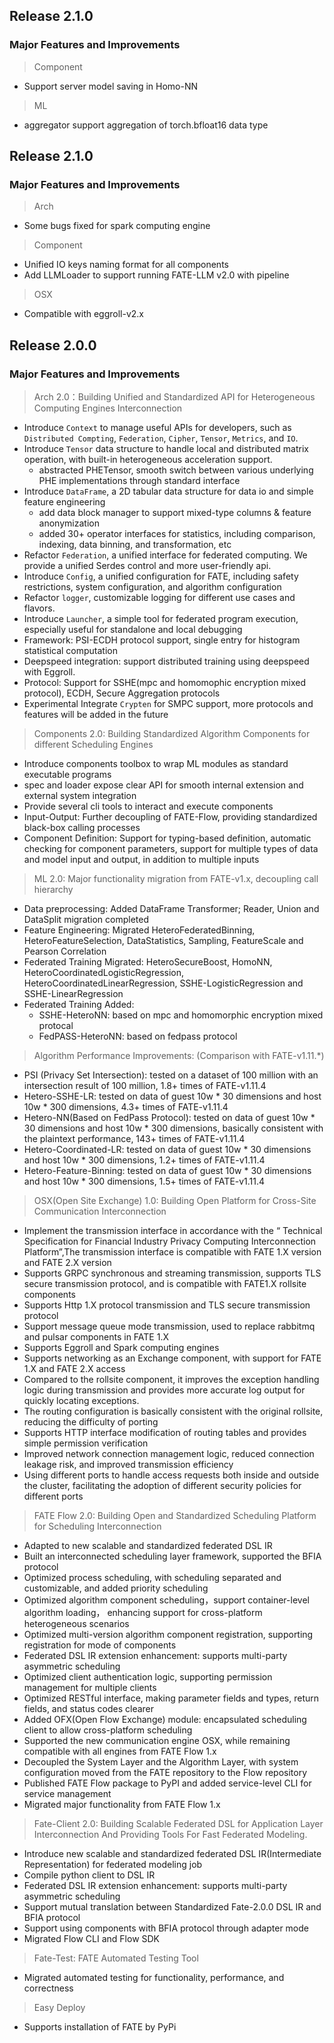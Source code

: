 ## Release 2.1.0
### Major Features and Improvements
> Component
* Support server model saving in Homo-NN

> ML
* aggregator support aggregation of torch.bfloat16 data type


## Release 2.1.0
### Major Features and Improvements
> Arch
* Some bugs fixed for spark computing engine

> Component
* Unified IO keys naming format for all components
* Add LLMLoader to support running FATE-LLM v2.0 with pipeline

> OSX
* Compatible with eggroll-v2.x


## Release 2.0.0
### Major Features and Improvements
> Arch 2.0：Building Unified and Standardized API for Heterogeneous Computing Engines Interconnection
* Introduce `Context` to manage useful APIs for developers, such as `Distributed Compting`, `Federation`, `Cipher`, `Tensor`, `Metrics`,  and `IO`.
* Introduce `Tensor` data structure to handle local and distributed matrix operation, with built-in heterogeneous acceleration support. 
  * abstracted PHETensor, smooth switch between various underlying PHE implementations through standard interface
* Introduce `DataFrame`, a 2D tabular data structure for data io and simple feature engineering
  * add data block manager to support mixed-type columns & feature anonymization
  * added 30+ operator interfaces for statistics, including comparison, indexing, data binning, and transformation, etc
* Refactor `Federation`, a unified interface for federated computing. We provide a unified Serdes control and more user-friendly api.
* Introduce `Config`, a unified configuration for FATE, including safety restrictions, system configuration, and algorithm configuration
* Refactor `logger`, customizable logging for different use cases and flavors.
* Introduce `Launcher`, a simple tool for federated program execution, especially useful for standalone and local debugging
* Framework: PSI-ECDH protocol support, single entry for histogram statistical computation 
* Deepspeed integration: support distributed training using deepspeed with Eggroll.
* Protocol: Support for SSHE(mpc and homomophic encryption mixed protocol), ECDH, Secure Aggregation protocols
* Experimental Integrate `Crypten` for SMPC support, more protocols and features will be added in the future

> Components 2.0: Building Standardized Algorithm Components for different Scheduling Engines
* Introduce components toolbox to wrap ML modules as standard executable programs
* spec and loader expose clear API for smooth internal extension and external system integration
* Provide several cli tools to interact and execute components
* Input-Output: Further decoupling of FATE-Flow, providing standardized black-box calling processes 
* Component Definition: Support for typing-based definition, automatic checking for component parameters, support for multiple types of data and model input and output, in addition to multiple inputs

> ML 2.0: Major functionality migration from FATE-v1.x, decoupling call hierarchy
* Data preprocessing: Added DataFrame Transformer; Reader, Union and DataSplit migration completed
* Feature Engineering: Migrated HeteroFederatedBinning, HeteroFeatureSelection, DataStatistics, Sampling, FeatureScale and Pearson Correlation
* Federated Training Migrated: HeteroSecureBoost, HomoNN, HeteroCoordinatedLogisticRegression, HeteroCoordinatedLinearRegression, SSHE-LogisticRegression and SSHE-LinearRegression
* Federated Training Added: 
  * SSHE-HeteroNN: based on mpc and homomorphic encryption mixed protocal
  * FedPASS-HeteroNN: based on fedpass protocol

> Algorithm Performance Improvements: (Comparison with FATE-v1.11.*)
* PSI (Privacy Set Intersection): tested on a dataset of 100 million with an intersection result of 100 million, 1.8+ times of FATE-v1.11.4
* Hetero-SSHE-LR: tested on data of guest 10w * 30 dimensions and host 10w * 300 dimensions, 4.3+ times of FATE-v1.11.4
* Hetero-NN(Based on FedPass Protocol):  tested on data of guest 10w * 30 dimensions and host 10w * 300 dimensions, basically consistent with the plaintext performance, 143+ times of FATE-v1.11.4 
* Hetero-Coordinated-LR: tested on data of guest 10w * 30 dimensions and host 10w * 300 dimensions, 1.2+ times of FATE-v1.11.4
* Hetero-Feature-Binning: tested on data of guest 10w * 30 dimensions and host 10w * 300 dimensions, 1.5+ times of FATE-v1.11.4

> OSX(Open Site Exchange) 1.0: Building Open Platform for Cross-Site Communication Interconnection 
* Implement the transmission interface in accordance with the “ Technical Specification for Financial Industry Privacy Computing Interconnection Platform”,The transmission interface is compatible with FATE 1.X version and  FATE 2.X version
* Supports GRPC synchronous and streaming transmission, supports TLS secure transmission protocol, and is compatible with FATE1.X rollsite components
* Supports Http 1.X protocol transmission and TLS secure transmission protocol
* Support message queue mode transmission, used to replace rabbitmq and pulsar components in FATE 1.X
* Supports Eggroll and Spark computing engines
* Supports networking as an Exchange component, with support for FATE 1.X and FATE 2.X access
* Compared to the rollsite component, it improves the exception handling logic during transmission and provides more accurate log output for quickly locating exceptions.
* The routing configuration is basically consistent with the original rollsite, reducing the difficulty of porting
* Supports HTTP interface modification of routing tables and provides simple permission verification
* Improved network connection management logic, reduced connection leakage risk, and improved transmission efficiency
* Using different ports to handle access requests both inside and outside the cluster, facilitating the adoption of different security policies for different ports

> FATE Flow 2.0: Building Open and Standardized Scheduling Platform for Scheduling Interconnection
* Adapted to new scalable and standardized federated DSL IR
* Built an interconnected scheduling layer framework, supported the BFIA protocol
* Optimized process scheduling, with scheduling separated and customizable, and added priority scheduling
* Optimized algorithm component scheduling，support container-level algorithm loading， enhancing support for cross-platform heterogeneous scenarios
* Optimized multi-version algorithm component registration, supporting registration for mode of components
* Federated DSL IR extension enhancement: supports multi-party asymmetric scheduling
* Optimized client authentication logic, supporting permission management for multiple clients
* Optimized RESTful interface, making parameter fields and types, return fields, and status codes clearer
* Added OFX(Open Flow Exchange) module: encapsulated scheduling client to allow cross-platform scheduling
* Supported the new communication engine OSX, while remaining compatible with all engines from FATE Flow 1.x
* Decoupled the System Layer and the Algorithm Layer, with system configuration moved from the FATE repository to the Flow repository
* Published FATE Flow package to PyPI and added service-level CLI for service management
* Migrated major functionality from FATE Flow 1.x

> Fate-Client 2.0: Building Scalable Federated DSL for Application Layer Interconnection And Providing Tools For Fast Federated Modeling.
* Introduce new scalable and standardized federated DSL IR(Intermediate Representation) for federated modeling job
* Compile python client to DSL IR
* Federated DSL IR extension enhancement: supports multi-party asymmetric scheduling
* Support mutual translation between Standardized Fate-2.0.0 DSL IR and BFIA protocol
* Support using components with BFIA protocol through adapter mode
* Migrated Flow CLI and Flow SDK

> Fate-Test: FATE Automated Testing Tool
* Migrated automated testing for functionality, performance, and correctness

> Easy Deploy
* Supports installation of FATE by PyPi
